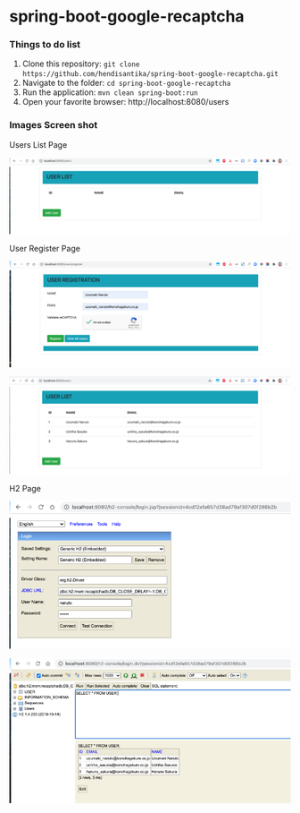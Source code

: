 # spring-boot-google-recaptcha

### Things to do list

1. Clone this repository: `git clone https://github.com/hendisantika/spring-boot-google-recaptcha.git`
2. Navigate to the folder: `cd spring-boot-google-recaptcha`
3. Run the application: `mvn clean spring-boot:run`
4. Open your favorite browser: http://localhost:8080/users

### Images Screen shot

Users List Page

![Users List Page](img/users1.png "Users List Page")

User Register Page

![User Register Page](img/users2.png)

![User Register Page](img/users3.png)

H2 Page

![H2 Page](img/h2-connect.png "H2 Page")

![H2 Page](img/h2-table.png "H2 Page")

